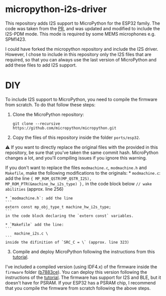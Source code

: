 # micropython-i2s-driver

This repository adds I2S support to MicroPython for the ESP32 family. The code was taken from the [PR](https://github.com/micropython/micropython/pull/4471), and was updated and modified to include the I2S-PDM mode. This mode is required by some MEMS microphones e.g. SPM1423.

I could have forked the micropython repository and include the I2S driver. However, I chose to include in this repository only the I2S files that are required, so that you can always use the last version of MicroPython and add these files to add I2S support.

# DIY
To include I2S support to MicroPython, you need to compile the firmware from scratch. To do that follow these steps:
1. Clone the MicroPython repository:
    ```
    git clone --recursive https://github.com/micropython/micropython.git
    ```
2. Copy the files of this repository inside the folder `ports/esp32`. 

:warning: If you want to directly replace the original files with the provided in this repository, be sure that you've taken the same commit hash. MicroPython changes a lot, and you'll compiling issues if you ignore this warning.

If you don't want to replace the files `modmachine.c`, `modmachine.h` and `Makefile`, make the following modifications to the originals:
    * `modmachine.c`: add the line
    ```
        { MP_ROM_QSTR(MP_QSTR_I2S), MP_ROM_PTR(&machine_hw_i2s_type) },
    ```
    in the code block below `// wake abilities` (approx. line 256)

    * `modmachine.h`: add the line
    ```
    extern const mp_obj_type_t machine_hw_i2s_type;
    ```
    in the code block declaring the `extern const` variables. 

    * `Makefile` add the line:
    ```
    	machine_i2s.c \
    ```
    inside the difinition of `SRC_C = \` (approx. line 323)
3. Compile and deploy MicroPython following the instructions from this [tutorial](https://lemariva.com/blog/2020/03/tutorial-getting-started-micropython-v20).


I've included a compiled version (using IDF4.x) of the firmware inside the `firmware` folder ([b7883ce](https://github.com/micropython/micropython/commit/b7883ce74c5a9b9689d812d134117d625fd42e73)). You can deploy this version following the instructions of the [tutorial](https://lemariva.com/blog/2020/03/tutorial-getting-started-micropython-v20). The firmware has support for I2S and BLE, but it doesn't have for PSRAM. If your ESP32 has a PSRAM chip, I recommend that you compile the firmware from scratch following the above steps.
